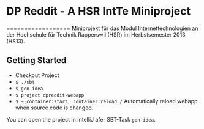 # DP Reddit - A HSR IntTe Miniproject
==================
Miniprojekt für das Modul Internettechnologien an der Hochschule für Technik Rapperswil (HSR) im Herbstsemester 2013 (HS13).

## Getting Started
* Checkout Project
* `$ ./sbt`
* `$ gen-idea`
* `$ project dpreddit-webapp`
* `$ ~;container:start; container:reload /` Automatically reload webapp when source code is changed.

You can open the project in IntelliJ afer SBT-Task `gen-idea`.